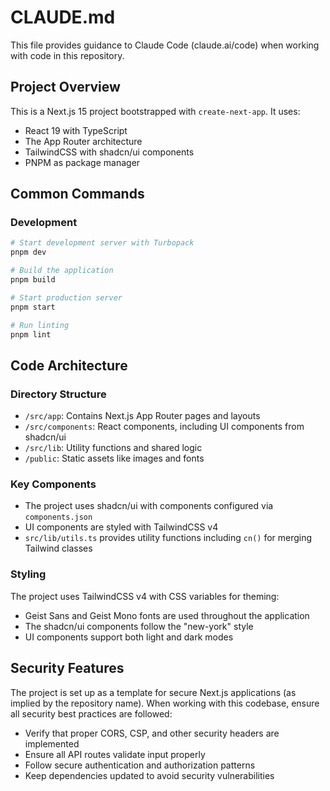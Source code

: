 # CLAUDE.md

This file provides guidance to Claude Code (claude.ai/code) when working with code in this repository.

## Project Overview

This is a Next.js 15 project bootstrapped with `create-next-app`. It uses:

- React 19 with TypeScript
- The App Router architecture
- TailwindCSS with shadcn/ui components
- PNPM as package manager

## Common Commands

### Development

```bash
# Start development server with Turbopack
pnpm dev

# Build the application
pnpm build

# Start production server
pnpm start

# Run linting
pnpm lint
```

## Code Architecture

### Directory Structure

- `/src/app`: Contains Next.js App Router pages and layouts
- `/src/components`: React components, including UI components from shadcn/ui
- `/src/lib`: Utility functions and shared logic
- `/public`: Static assets like images and fonts

### Key Components

- The project uses shadcn/ui with components configured via `components.json`
- UI components are styled with TailwindCSS v4
- `src/lib/utils.ts` provides utility functions including `cn()` for merging Tailwind classes

### Styling

The project uses TailwindCSS v4 with CSS variables for theming:
- Geist Sans and Geist Mono fonts are used throughout the application
- The shadcn/ui components follow the "new-york" style
- UI components support both light and dark modes

## Security Features

The project is set up as a template for secure Next.js applications (as implied by the repository name). When working with this codebase, ensure all security best practices are followed:

- Verify that proper CORS, CSP, and other security headers are implemented
- Ensure all API routes validate input properly
- Follow secure authentication and authorization patterns
- Keep dependencies updated to avoid security vulnerabilities